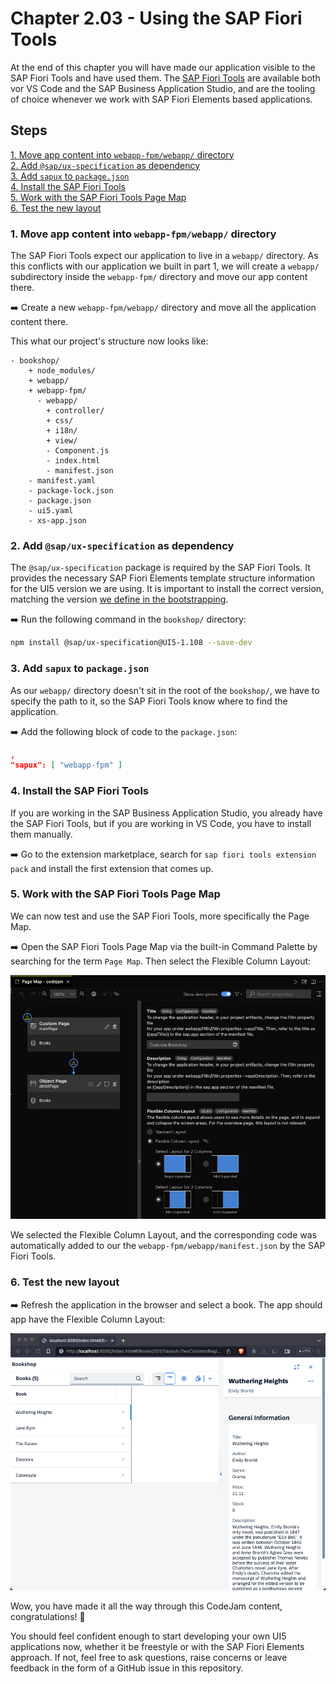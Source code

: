 # Chapter 2.03 - Using the SAP Fiori Tools

At the end of this chapter you will have made our application visible to the SAP Fiori Tools and have used them. The [SAP Fiori Tools](https://marketplace.visualstudio.com/items?itemName=SAPSE.sap-ux-fiori-tools-extension-pack) are available both vor VS Code and the SAP Business Application Studio, and are the tooling of choice whenever we work with SAP Fiori Elements based applications.

## Steps

[1. Move app content into `webapp-fpm/webapp/` directory](#1-move-app-content-into-webapp-fpmwebapp-directory)<br>
[2. Add `@sap/ux-specification` as dependency](#2-add-sapux-specification-as-dependency)<br>
[3. Add `sapux` to `package.json`](#3-add-sapux-to-packagejson)<br>
[4. Install the SAP Fiori Tools](#4-install-the-sap-fiori-tools)<br>
[5. Work with the SAP Fiori Tools Page Map](#5-work-with-the-sap-fiori-tools-page-map)<br>
[6. Test the new layout](#6-test-the-new-layout)<br>

### 1. Move app content into `webapp-fpm/webapp/` directory

The SAP Fiori Tools expect our application to live in a `webapp/` directory. As this conflicts with our application we built in part 1, we will create a `webapp/` subdirectory inside the `webapp-fpm/` directory and move our app content there.

➡️ Create a new `webapp-fpm/webapp/` directory and move all the application content there.

This what our project's structure now looks like:

```text
- bookshop/
    + node_modules/
    + webapp/
    + webapp-fpm/
      - webapp/
        + controller/
        + css/
        + i18n/
        + view/
        - Component.js
        - index.html
        - manifest.json
    - manifest.yaml
    - package-lock.json
    - package.json
    - ui5.yaml
    - xs-app.json
```

### 2. Add `@sap/ux-specification` as dependency

The `@sap/ux-specification` package is required by the SAP Fiori Tools. It provides the necessary SAP Fiori Elements template structure information for the UI5 version we are using. It is important to install the correct version, matching the version [we define in the bootstrapping](/chapters/2.01-fe-fpm/readme.md#8-use-sapui5-instead-of-openui5).

➡️ Run the following command in the `bookshop/` directory:

```bash
npm install @sap/ux-specification@UI5-1.108 --save-dev
```

### 3. Add `sapux` to `package.json`

As our `webapp/` directory doesn't sit in the root of the `bookshop/`, we have to specify the path to it, so the SAP Fiori Tools know where to find the application.

➡️ Add the following block of code to the `package.json`:

```json
,
"sapux": [ "webapp-fpm" ]
```

### 4. Install the SAP Fiori Tools

If you are working in the SAP Business Application Studio, you already have the SAP Fiori Tools, but if you are working in VS Code, you have to install them manually.

➡️ Go to the extension marketplace, search for `sap fiori tools extension pack` and install the first extension that comes up.

### 5. Work with the SAP Fiori Tools Page Map

We can now test and use the SAP Fiori Tools, more specifically the Page Map.

➡️ Open the SAP Fiori Tools Page Map via the built-in Command Palette by searching for the term `Page Map`. Then select the Flexible Column Layout:

![SAP Fiori Tools Page Map](page-map.png)

We selected the Flexible Column Layout, and the corresponding code was automatically added to our the `webapp-fpm/webapp/manifest.json` by the SAP Fiori Tools.

### 6. Test the new layout

➡️ Refresh the application in the browser and select a book. The app should app have the Flexible Column Layout:

![result](result.png)

Wow, you have made it all the way through this CodeJam content, congratulations! 🎉 

You should feel confident enough to start developing your own UI5 applications now, whether it be freestyle or with the SAP Fiori Elements approach. If not, feel free to ask questions, raise concerns or leave feedback in the form of a GitHub issue in this repository.




